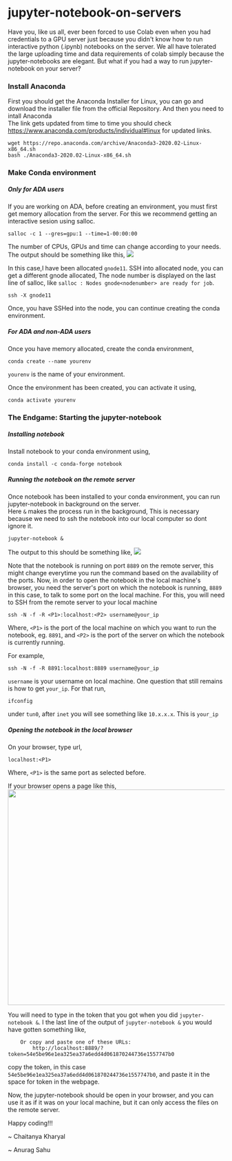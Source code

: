 # jupyter-notebook-on-servers

Have you, like us all, ever been forced to use Colab even when you had credentials to a GPU server just because you didn't know how to run interactive python (.ipynb) notebooks on the server.
We all have tolerated the large uploading time and data requirements of colab simply because the jupyter-notebooks are elegant. But what if you had a way to run jupyter-notebook on your server?

### Install Anaconda
First you should get the Anaconda Installer for Linux, you can go and download the installer file from the official Repository. And then you need to intall Anaconda<br>
The link gets updated from time to time you should check https://www.anaconda.com/products/individual#linux for updated links.
```
wget https://repo.anaconda.com/archive/Anaconda3-2020.02-Linux-x86_64.sh
bash ./Anaconda3-2020.02-Linux-x86_64.sh
```
### Make Conda environment

##### Only for ADA users

If you are working on ADA, before creating an environment, you must first get memory allocation from the server. For this we recommend getting an interactive sesion using salloc.
```
salloc -c 1 --gres=gpu:1 --time=1-00:00:00
```

The number of CPUs, GPUs and time can change according to your needs.
The output should be something like this,
<img src = "./Images/2.png">

In this case,I have been allocated ```gnode11```. SSH into allocated node, you can get a different gnode allocated, The node number is displayed on the last line of salloc, like ```salloc : Nodes gnode<nodenumber> are ready for job```.

```
ssh -X gnode11
```

Once, you have SSHed into the node, you can continue creating the conda environment.

##### For ADA and non-ADA users

Once you have memory allocated, create the conda environment,
```
conda create --name yourenv
```
```yourenv``` is the name of your environment.

Once the environment has been created, you can activate it using,
```
conda activate yourenv
```

### The Endgame: Starting the jupyter-notebook
##### Installing notebook

Install notebook to your conda environment using,
```
conda install -c conda-forge notebook
```

##### Running the notebook on the remote server

Once notebook has been installed to your conda environment, you can run jupyter-notebook in background on the server. <br>
Here ```&``` makes the process run in the background, This is necessary because we need to ssh the notebook into our local computer so dont ignore it.

```
jupyter-notebook &
```
The output to this should be something like,
<img src="./Images/1.png">

Note that the notebook is running on port ```8889``` on the remote server, this might change everytime you run the command based on the availability of the ports.
Now, in order to open the notebook in the local machine's browser, you need the server's port on which the notebook is running, ```8889``` in this case, to talk to some port on the local machine. 
For this, you will need to SSH from the remote server to your local machine

```
ssh -N -f -R <P1>:localhost:<P2> username@your_ip
```

Where, ```<P1>``` is the port of the local machine on which you want to run the notebook, eg. ```8891```, and ```<P2>``` is the port of the server on which the notebook is currently running.

For example,
```
ssh -N -f -R 8891:localhost:8889 username@your_ip
```

```username``` is your username on local machine. One question that still remains is how to get ```your_ip```. For that run,
```
ifconfig
```

under ```tun0```, after ```inet``` you will see something like ```10.x.x.x```. This is ```your_ip```


##### Opening the notebook in the local browser
On your browser, type url,
```
localhost:<P1>
```
Where, ```<P1>``` is the same port as selected before.

If your browser opens a page like this,<br>
<img src="./Images/3.jpeg"  width="509" height="500"><br>

You will need to type in the token that you got when you did ```jupyter-notebook &```.
I the last line of the output of ```jupyter-notebook &``` you would have gotten something like,
```
    Or copy and paste one of these URLs:
        http://localhost:8889/?token=54e5be96e1ea325ea37a6edd4d061870244736e1557747b0
```

copy the token, in this case ```54e5be96e1ea325ea37a6edd4d061870244736e1557747b0```, and paste it in the space for token in the webpage.

Now, the jupyter-notebook should be open in your browser, and you can use it as if it was on your local machine, but it can only access the files on the remote server.

Happy coding!!!

~ Chaitanya Kharyal

~ Anurag Sahu
